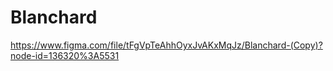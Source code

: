 # Blanchard
https://www.figma.com/file/tFgVpTeAhhOyxJvAKxMqJz/Blanchard-(Copy)?node-id=136320%3A5531

